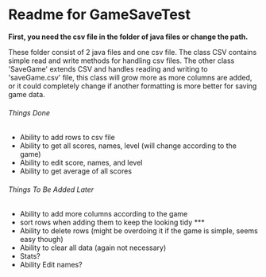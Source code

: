 # Readme for GameSaveTest

**First, you need the csv file in the folder of java files or change the path.**

These folder consist of 2 java files and one csv file. The class CSV contains simple read and write methods for handling csv files. The other class 'SaveGame' extends CSV and handles reading and writing to 'saveGame.csv' file, this class will grow more as more columns are added, or it could completely change if another formatting is more better for saving game data.

###### Things Done
- Ability to add rows to csv file
- Ability to get all scores, names, level (will change according to the game)
- Ability to edit score, names, and level
- Ability to get average of all scores


###### Things To Be Added Later
- Ability to add more columns according to the game
- sort rows when adding them to keep the looking tidy ***
- Ability to delete rows (might be overdoing it if the game is simple, seems easy though)
- Ability to clear all data (again not necessary)
- Stats?
- Ability Edit names?
